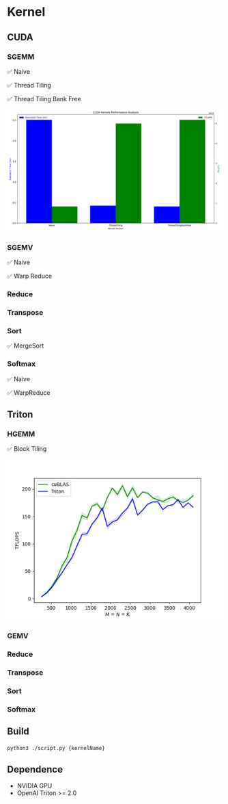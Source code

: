 # Kernel

## CUDA

### SGEMM
✅ Naive

✅ Thread Tiling

✅ Thread Tiling Bank Free

![SGEMM](./performance.png)

### SGEMV
✅ Naive

✅ Warp Reduce

### Reduce

### Transpose

### Sort
✅ MergeSort

### Softmax
✅ Naive

✅ WarpReduce


## Triton

### HGEMM
✅ Block Tiling

![HGEMM](./matmul-performance.png)

### GEMV

### Reduce

### Transpose

### Sort

### Softmax


## Build

```bash
python3 ./script.py {kernelName}
```

## Dependence
+ NVIDIA GPU
+ OpenAI Triton >= 2.0